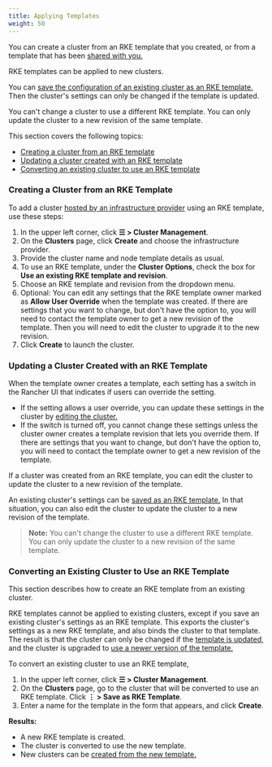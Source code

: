 ```yaml
---
title: Applying Templates
weight: 50
---
```


You can create a cluster from an RKE template that you created, or from a template that has been [shared with you.]({{<baseurl>}}/rancher/v2.6/en/admin-settings/rke-templates/template-access-and-sharing)

RKE templates can be applied to new clusters.

You can [save the configuration of an existing cluster as an RKE template.](#converting-an-existing-cluster-to-use-an-rke-template) Then the cluster's settings can only be changed if the template is updated.

You can't change a cluster to use a different RKE template. You can only update the cluster to a new revision of the same template.

This section covers the following topics:

- [Creating a cluster from an RKE template](#creating-a-cluster-from-an-rke-template)
- [Updating a cluster created with an RKE template](#updating-a-cluster-created-with-an-rke-template)
- [Converting an existing cluster to use an RKE template](#converting-an-existing-cluster-to-use-an-rke-template)

### Creating a Cluster from an RKE Template

To add a cluster [hosted by an infrastructure provider]({{<baseurl>}}/rancher/v2.6/en/cluster-provisioning/rke-clusters) using an RKE template, use these steps:

1. In the upper left corner, click **☰ > Cluster Management**.
1. On the **Clusters** page, click **Create** and choose the infrastructure provider.
1. Provide the cluster name and node template details as usual.
1. To use an RKE template, under the **Cluster Options**, check the box for **Use an existing RKE template and revision**.
1. Choose an RKE template and revision from the dropdown menu.
1. Optional: You can edit any settings that the RKE template owner marked as **Allow User Override** when the template was created. If there are settings that you want to change, but don't have the option to, you will need to contact the template owner to get a new revision of the template. Then you will need to edit the cluster to upgrade it to the new revision.
1. Click **Create** to launch the cluster.

### Updating a Cluster Created with an RKE Template

When the template owner creates a template, each setting has a switch in the Rancher UI that indicates if users can override the setting.

- If the setting allows a user override, you can update these settings in the cluster by [editing the cluster.]({{<baseurl>}}/rancher/v2.6/en/cluster-admin/editing-clusters/)
- If the switch is turned off, you cannot change these settings unless the cluster owner creates a template revision that lets you override them. If there are settings that you want to change, but don't have the option to, you will need to contact the template owner to get a new revision of the template.

If a cluster was created from an RKE template, you can edit the cluster to update the cluster to a new revision of the template.

An existing cluster's settings can be [saved as an RKE template.](#converting-an-existing-cluster-to-use-an-rke-template) In that situation, you can also edit the cluster to update the cluster to a new revision of the template.

> **Note:** You can't change the cluster to use a different RKE template. You can only update the cluster to a new revision of the same template.

### Converting an Existing Cluster to Use an RKE Template

This section describes how to create an RKE template from an existing cluster.

RKE templates cannot be applied to existing clusters, except if you save an existing cluster's settings as an RKE template. This exports the cluster's settings as a new RKE template, and also binds the cluster to that template. The result is that the cluster can only be changed if the [template is updated,]({{<baseurl>}}/rancher/v2.6/en/admin-settings/rke-templates/creating-and-revising/#updating-a-template) and the cluster is upgraded to [use a newer version of the template.]({{<baseurl>}}/rancher/v2.6/en/admin-settings/rke-templates/creating-and-revising/#upgrading-a-cluster-to-use-a-new-template-revision)

To convert an existing cluster to use an RKE template,

1. In the upper left corner, click **☰ > Cluster Management**.
1. On the **Clusters** page, go to the cluster that will be converted to use an RKE template. Click **⋮  > Save as RKE Template**.
1. Enter a name for the template in the form that appears, and click **Create**.

**Results:**

- A new RKE template is created.
- The cluster is converted to use the new template.
- New clusters can be [created from the new template.]({{<baseurl>}}/rancher/v2.6/en/admin-settings/rke-templates/applying-templates/#creating-a-cluster-from-an-rke-template)